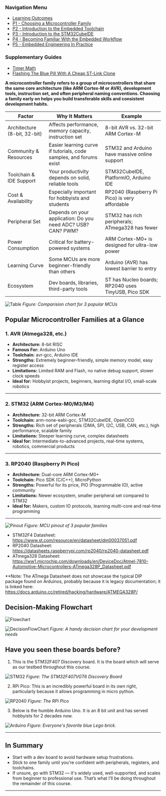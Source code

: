 <h3>Navigation Menu</h3>
<ul>
  <li><a href="Learning%20Outcomes.md">Learning Outcomes</a></li>
  <li><a href="P1_Choosing%20a%20Microcontroller%20Family.md">P1 - Choosing a Microcontroller Family</a></li>
  <li><a href="P2_Introduction%20to%20the%20Embedded%20Toolchain.md">P2 - Introduction to the Embedded Toolchain</a></li>
  <li><a href="P3_Introduction%20to%20the%20STM32CubeIDE.md">P3 - Introduction to the STM32CubeIDE</a></li>
  <li><a href="P4_Becoming%20Familiar%20With%20the%20Embedded%20Workflow.md">P4 - Becoming Familiar With the Embedded Workflow</a></li>
  <li><a href="P5_Embedded%20Engineering%20In%20Practice.md">P5 - Embedded Engineering In Practice</a></li>
</ul>
<h3>Supplementary Guides</h3>
<ul>
  <li><a href="Timer_PrescalerMath.md">Timer Math</a></li>
  <li><a href="Flashing%20The%20Blue%20Pill%20With%20A%20Cheap%20STLink%20Clone.md">Flashing The Blue Pill With A Cheap ST-Link Clone</a></li>
</ul>

**A microcontroller family refers to a group of microcontrollers that share the same core architecture (like ARM Cortex-M or AVR), development tools, instruction set, and often peripheral naming conventions. Choosing a family early on helps you build transferable skills and consistent development habits.**

| Factor                       | Why It Matters                                                     | Example                                             |
| ---------------------------- | ------------------------------------------------------------------ | --------------------------------------------------- |
| Architecture (8-bit, 32-bit) | Affects performance, memory capacity, instruction set              | 8-bit AVR vs. 32-bit ARM Cortex-M                   |
| Community & Resources        | Easier learning curve if tutorials, code samples, and forums exist | STM32 and Arduino have massive online support       |
| Toolchain & IDE Support      | Your productivity depends on solid, reliable tools                 | STM32CubeIDE, PlatformIO, Arduino IDE               |
| Cost & Availability          | Especially important for hobbyists and students                    | RP2040 (Raspberry Pi Pico) is very affordable       |
| Peripheral Set               | Depends on your application: Do you need ADC? USB? CAN? PWM?       | STM32 has rich peripherals; ATmega328 has fewer     |
| Power Consumption            | Critical for battery-powered systems                               | ARM Cortex-M0+ is designed for ultra-low power      |
| Learning Curve               | Some MCUs are more beginner-friendly than others                   | Arduino (AVR) has lowest barrier to entry           |
| Ecosystem                    | Dev boards, libraries, third-party tools                           | ST has Nucleo boards; RP2040 uses TinyUSB, Pico SDK |

![Table](assets/ComparisionTable.png)
*Figure: Comparision chart for 3 popular MCUs*

## Popular Microcontroller Families at a Glance

### 1. AVR (Atmega328, etc.)

- **Architecture:** 8-bit RISC
- **Famous For:** Arduino Uno
- **Toolchain:** avr-gcc, Arduino IDE
- **Strengths:** Extremely beginner-friendly, simple memory model, easy register access
- **Limitations:** Limited RAM and Flash, no native debug support, slower clock speeds
- **Ideal for:** Hobbyist projects, beginners, learning digital I/O, small-scale robotics

---

### 2. STM32 (ARM Cortex-M0/M3/M4)

- **Architecture:** 32-bit ARM Cortex-M
- **Toolchain:** arm-none-eabi-gcc, STM32CubeIDE, OpenOCD
- **Strengths:** Rich set of peripherals (DMA, SPI, I2C, USB, CAN, etc.), high performance, scalable family
- **Limitations:** Steeper learning curve, complex datasheets
- **Ideal for:** Intermediate-to-advanced projects, real-time systems, robotics, commercial products

---

### 3. RP2040 (Raspberry Pi Pico)

- **Architecture:** Dual-core ARM Cortex-M0+
- **Toolchain:** Pico SDK (C/C++), MicroPython
- **Strengths:** Powerful for its price, PIO (Programmable IO), active community
- **Limitations:** Newer ecosystem, smaller peripheral set compared to STM32
- **Ideal for:** Makers, custom IO protocols, learning multi-core and real-time programming

---
![Pinout](assets/MCUComparision.png)
*Figure: MCU pinout of 3 popular families*


- STM32F4 Datasheet: https://www.st.com/resource/en/datasheet/dm00037051.pdf
- RP2040 Datasheet: https://datasheets.raspberrypi.com/rp2040/rp2040-datasheet.pdf
- ATmega328 Datasheet: https://ww1.microchip.com/downloads/en/DeviceDoc/Atmel-7810-Automotive-Microcontrollers-ATmega328P_Datasheet.pdf

**Note: The ATmega Datasheet does not showcase the typical DIP package found on Arduinos, probably because it is legacy documentation; it is linked here: https://docs.arduino.cc/retired/hacking/hardware/ATMEGA328P/

## Decision-Making Flowchart

![Flowchart](assets/Decision.png)

![DecisionFlowChart](assets/DecisionFlowChart.png)
*Figure: A handy decision chart for your development needs*

## Have you seen these boards before?

1. This is the STM32F407 Discovery board. It is the board which will serve as our testbed throughout this course. 

![STM32](assets/STM32F4_Discovery_(9067300323).jpg)
*Figure: The STM32F407VGT6 Discovery Board*

2. RPi Pico: This is an incredibly powerful board in its own right, particularly because it allows programming in micro python.

![RP2040](assets/Raspberry_Pi_Pico_oblique.jpg)
*Figure: The RPi Pico*

3. Below is the humble Arduino Uno. It is an 8 bit unit and has served hobbyists for 2 decades now.

![Arduino](assets/Arduino_Uno_002.jpg)
*Figure: Everyone's favorite blue Lego brick.*

---
## In Summary

- Start with a dev board to avoid hardware setup frustrations.
- Stick to one family until you're confident with peripherals, registers, and toolchains.
- If unsure, go with STM32 — it's widely used, well-supported, and scales from beginner to professional use. That’s what I’ll be doing throughout the remainder of this course.

---